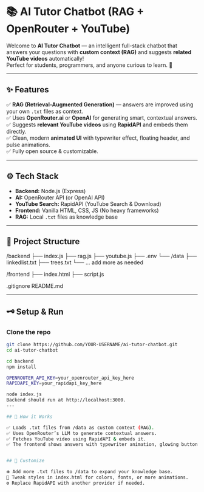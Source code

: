 # 📚 AI Tutor Chatbot (RAG + OpenRouter + YouTube)

Welcome to **AI Tutor Chatbot** — an intelligent full-stack chatbot that answers your questions with **custom context (RAG)** and suggests **related YouTube videos** automatically!  
Perfect for students, programmers, and anyone curious to learn. 🚀

---

## ✨ Features

✅ **RAG (Retrieval-Augmented Generation)** — answers are improved using your own `.txt` files as context.  
✅ Uses **OpenRouter.ai** or **OpenAI** for generating smart, contextual answers.  
✅ Suggests **relevant YouTube videos** using **RapidAPI** and embeds them directly.  
✅ Clean, modern **animated UI** with typewriter effect, floating header, and pulse animations.  
✅ Fully open source & customizable.

---

## ⚙️ Tech Stack

- **Backend:** Node.js (Express)
- **AI:** OpenRouter API (or OpenAI API)
- **YouTube Search:** RapidAPI (YouTube Search & Download)
- **Frontend:** Vanilla HTML, CSS, JS (No heavy frameworks)
- **RAG:** Local `.txt` files as knowledge base

---

## 📂 Project Structure

/backend
├── index.js
├── rag.js
├── youtube.js
├── .env
└── /data
├── linkedlist.txt
├── trees.txt
└── ... add more as needed

/frontend
├── index.html
├── script.js

.gitignore
README.md


---

## 🗝️ Setup & Run

###  Clone the repo

```bash
git clone https://github.com/YOUR-USERNAME/ai-tutor-chatbot.git
cd ai-tutor-chatbot

cd backend
npm install

OPENROUTER_API_KEY=your_openrouter_api_key_here
RAPIDAPI_KEY=your_rapidapi_key_here

node index.js
Backend should run at http://localhost:3000.
---

## 📝 How it Works

✅ Loads .txt files from /data as custom context (RAG).
✅ Uses OpenRouter’s LLM to generate contextual answers.
✅ Fetches YouTube video using RapidAPI & embeds it.
✅ The frontend shows answers with typewriter animation, glowing buttons, floating title, and smooth transitions


## 📌 Customize

➕ Add more .txt files to /data to expand your knowledge base.
🎨 Tweak styles in index.html for colors, fonts, or more animations.
⚙️ Replace RapidAPI with another provider if needed.


